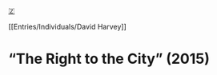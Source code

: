 [🇿](zotero://select/library/items/3QNBPIKP)

[[Entries/Individuals/David Harvey]] 
# “The Right to the City” (2015)

